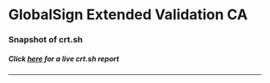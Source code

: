 # GlobalSign Extended Validation CA
### Snapshot of crt.sh
##### Click [here](https://crt.sh/?q=F9D1B330843EEF956C46E29A0D692FBA6F53CA89532AA7E2637EE792D2AFD861) for a live crt.sh report

---
